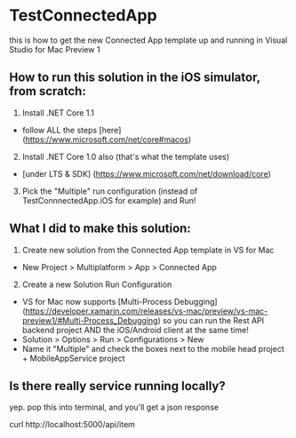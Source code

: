 # TestConnectedApp
this is how to get the new Connected App template up and running in Visual Studio for Mac Preview 1


How to run this solution in the iOS simulator, from scratch:
------------------------------------------------------------
1. Install .NET Core 1.1
  * follow ALL the steps [here] (https://www.microsoft.com/net/core#macos)
2. Install .NET Core 1.0 also (that's what the template uses)
  * [under LTS & SDK] (https://www.microsoft.com/net/download/core)
3. Pick the "Multiple" run configuration (instead of TestConnnectedApp.iOS for example) and Run!



What I did to make this solution:
------------------------------------------------------------
1. Create new solution from the Connected App template in VS for Mac
  * New Project > Multiplatform > App > Connected App
2. Create a new Solution Run Configuration 
  * VS for Mac now supports [Multi-Process Debugging] (https://developer.xamarin.com/releases/vs-mac/preview/vs-mac-preview1/#Multi-Process_Debugging) so you can run the Rest API backend project AND the iOS/Android client at the same time!
  * Solution > Options > Run > Configurations > New
  * Name it "Multiple" and check the boxes next to the mobile head project + MobileAppService project 
  


Is there really service running locally?
------------------------------------------------------------
yep. pop this into terminal, and you'll get a json response

curl http://localhost:5000/api/item